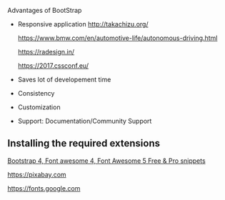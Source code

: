 Advantages of BootStrap

- Responsive application
  http://takachizu.org/

  https://www.bmw.com/en/automotive-life/autonomous-driving.html

  https://radesign.in/

  https://2017.cssconf.eu/

- Saves lot of developement time
- Consistency
- Customization
- Support: Documentation/Community Support

##

## Installing the required extensions

[Bootstrap 4, Font awesome 4, Font Awesome 5 Free & Pro snippets](https://marketplace.visualstudio.com/items?itemName=thekalinga.bootstrap4-vscode)

https://pixabay.com

https://fonts.google.com

